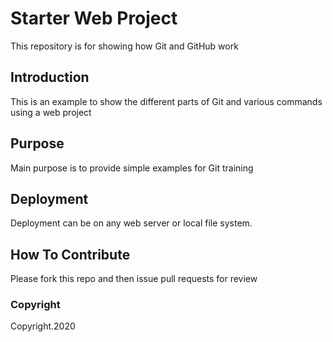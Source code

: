 # Starter Web Project

This repository is for showing how Git and GitHub work

## Introduction

This is an example to show the different parts of Git and various commands using a web project

## Purpose

Main purpose is to provide simple examples for Git training 

## Deployment

Deployment can be on any web server or local file system.

## How To Contribute

Please fork this repo and then issue pull requests for review

### Copyright

Copyright.2020